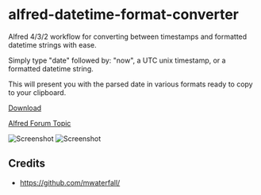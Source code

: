 alfred-datetime-format-converter
================================

Alfred 4/3/2 workflow for converting between timestamps and formatted datetime strings with ease.

Simply type "date" followed by: "now", a UTC unix timestamp, or a formatted datetime string.

This will present you with the parsed date in various formats ready to copy to your clipboard.

[Download](https://raw.github.com/jnovack/alfred-datetime-format-converter/master/download/DatetimeFormatConverter.alfredworkflow)

[Alfred Forum Topic](http://www.alfredforum.com/topic/1558-datetime-format-converter-convert-between-unix-timestamps-and-datetime-strings/)

![Screenshot](https://raw.github.com/jnovack/alfred-datetime-format-converter/master/download/screenshot_1.png)
![Screenshot](https://raw.github.com/jnovack/alfred-datetime-format-converter/master/download/screenshot_2.png)

## Credits

- https://github.com/mwaterfall/
